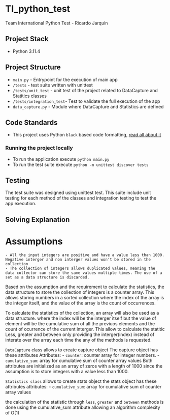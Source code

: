 # TI_python_test
Team International Python Test - Ricardo Jarquin

## Project Stack

- Python 3.11.4

## Project Structure
- `main.py` - Entrypoint for the execution of main app
- `/tests` - test suite written with unittest
- `/tests/unit_test` - unit test of the project related to DataCapture and Statitics classes
- `/tests/integration_test`- Test to validate the full execution of the app
- `data_capture.py` - Module where DataCapture and Statistics are defined

## Code Standards 
- This project uses Python `black` based code formatting, [read all about it](https://black.readthedocs.io/en/stable/the_black_code_style/index.html)

### Running the project locally
- To run the application execute `python main.py`
- To run the test suite execute `python -m unittest discover tests`
## Testing
The test suite was designed using unittest test. 
This suite include unit testing for each method of the classes and integration testing to test the app execution. 
## Solving Explanation
# Assumptions
    - All the input integers are positive and have a value less than 1000. Negative interger and non interger values won't be stored in the collection
    - The collection of integers allows duplicated values, meaning the data collector can store the same values multiple times. The use of a set as a data structure is discarded.


Based on the assumption and the requirement to calculate the statistics, the data structure to store the collection of integers is a counter array. 
This allows storing numbers in a sorted collection where the index of the array is the integer itself, and the value of the array is the count of occurrences.


To calculate the statistics of the collection, an array will also be used as a data structure. 
where the index will be the interger itself but the value of element will be the cumulative sum of all the previuos elements 
and the count of ocurrence of the current interger. This allow to calculate the statitic Less, greater and between only providing
the interger(index) instead of interate over the array each time the any of the methods is requested. 

`DataCapture` class allows to create capture object
The capture object has these attributes
    Attributes:
    - `counter`: counter array for integer numbers. 
    - `cumulative_sum`: array for cumulative sum of counter array values
    Both attributes are initialized as an array of zeros with a length of 1000 since the assumption is to store integers with a value less than 1000.


`Statistics class` allows to create stats object
the stats object has these attributes
    attributes:
    - `cumulative_sum`: array for cumulative sum of counter array values

the calculation of the statistic through `less`, `greater` and `between` methods is done using the cumulative_sum attribute allowing an algorithm complexity of O(1)
 


